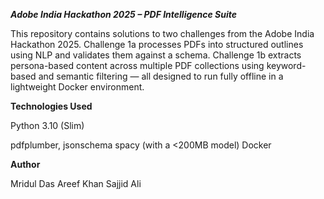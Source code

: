 ***Adobe India Hackathon 2025 – PDF Intelligence Suite***

This repository contains solutions to two challenges from the Adobe India Hackathon 2025. Challenge 1a processes PDFs into structured outlines using NLP and validates them against a schema. Challenge 1b extracts persona-based content across multiple PDF collections using keyword-based and semantic filtering — all designed to run fully offline in a lightweight Docker environment.

**Technologies Used**

Python 3.10 (Slim)

pdfplumber, jsonschema
spacy (with a <200MB model)
Docker


**Author**

Mridul Das
Areef Khan
Sajjid Ali
